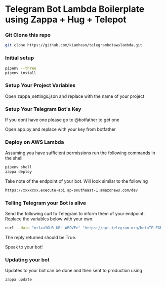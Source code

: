 
# Telegram Bot Lambda Boilerplate using Zappa + Hug + Telepot

### Git Clone this repo

```bash
git clone https://github.com/kianhean/telegrambotawslambda.git
```

### Initial setup

```bash
pipenv --three
pipenv install
```

### Setup Your Project Variables

Open zappa_settings.json and replace <YOURNAME> with the name of your project


### Setup Your Telegram Bot's Key

If you dont have one please go to @botfather to get one

Open app.py and replace <TELEGRAMAPIKEY> with your key from botfather


### Deploy on AWS Lambda

Assuming you have sufficient permissions run the following commands in the shell

```bash
pipenv shell
zappa deploy
```

Take note of the endpoint of your bot. Will look similar to the following

```bash
https://xxxxxxx.execute-api.ap-southeast-1.amazonaws.com/dev
```

### Telling Telegram your Bot is alive

Send the following curl to Telegram to inform them of your endpoint. Replace the variables below with your own

```bash
curl --data "url=<YOUR URL ABOVE>" "https://api.telegram.org/bot<TELEGRAMAPIKEY>/setWebhook"
```

The reply returned should be True.

Speak to your bot!


### Updating your bot

Updates to your bot can be done and then sent to production using

```bash
zappa update
```